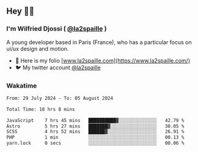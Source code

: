 ## Hey 👋🏾
### I'm Wilfried Djossi ( <a href="https://twitter.com/la2spaille/" target="_blank">@la2spaille</a> )
A young developer based in Paris (France), who has a particular focus on ui/ux design and motion.

- 🎨 Here is my folio [www.la2spaille.com](https://www.la2spaille.com/)
- 🐦 My twitter account [@la2spaille](https://twitter.com/la2spaille/)

### Wakatime
<!--START_SECTION:waka-->

```txt
From: 29 July 2024 - To: 05 August 2024

Total Time: 18 hrs 8 mins

JavaScript    7 hrs 45 mins   ██████████▓░░░░░░░░░░░░░░   42.79 %
Astro         5 hrs 27 mins   ███████▓░░░░░░░░░░░░░░░░░   30.05 %
SCSS          4 hrs 52 mins   ██████▓░░░░░░░░░░░░░░░░░░   26.91 %
PHP           1 min           ░░░░░░░░░░░░░░░░░░░░░░░░░   00.13 %
yarn.lock     0 secs          ░░░░░░░░░░░░░░░░░░░░░░░░░   00.06 %
```

<!--END_SECTION:waka-->
<!--
**la2spaille/la2spaille** is a ✨ _special_ ✨ repository because its `README.md` (this file) appears on your GitHub profile.

Here are some ideas to get you started:

- 🔭 I’m currently working on ...
- 🌱 I’m currently learning ...
- 👯 I’m looking to collaborate on ...
- 🤔 I’m looking for help with ...
- 💬 Ask me about ...
- 📫 How to reach me: ...
- 😄 Pronouns: ...
- ⚡ Fun fact: ...
-->
